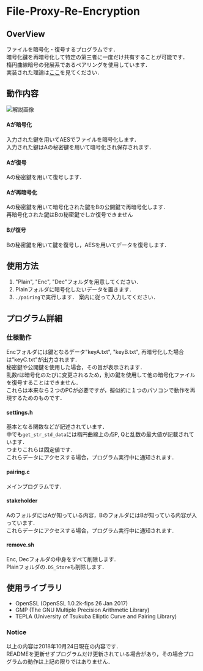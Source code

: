 # File-Proxy-Re-Encryption

## OverView
ファイルを暗号化・復号するプログラムです．  
暗号化鍵を再暗号化して特定の第三者に一度だけ共有することが可能です．   
楕円曲線暗号の発展系であるペアリングを使用しています．  
実装された理論は[ここ](https://github.com/jpfaw/File-Proxy-Re-Encryption/blob/images/images/解説.pdf)を見てください．

## 動作内容
![解説画像](https://raw.githubusercontent.com/jpfaw/File-Proxy-Re-Encryption/images/images/機能図.png)
#### Aが暗号化
入力された鍵を用いてAESでファイルを暗号化します．  
入力された鍵はAの秘密鍵を用いて暗号化され保存されます．
#### Aが復号
Aの秘密鍵を用いて復号します．
#### Aが再暗号化
Aの秘密鍵を用いて暗号化された鍵をBの公開鍵で再暗号化します．  
再暗号化された鍵はBの秘密鍵でしか復号できません
#### Bが復号
Bの秘密鍵を用いて鍵を復号し，AESを用いてデータを復号します．

## 使用方法
1. "Plain", "Enc", "Dec"フォルダを用意してください．
1. Plainフォルダに暗号化したいデータを置きます．
1. `./pairing`で実行します． 案内に従って入力してください．  

## プログラム詳細
### 仕様動作
Encフォルダには鍵となるデータ"keyA.txt", "keyB.txt", 再暗号化した場合は"keyC.txt"が出力されます．  
秘密鍵や公開鍵を使用した場合，その旨が表示されます．  
乱数rは暗号化のたびに変更されるため，別の鍵を使用して他の暗号化ファイルを復号することはできません．  
これらは本来なら２つのPCが必要ですが，擬似的に１つのパソコンで動作を再現するためのものです．
#### settings.h
基本となる関数などが記述されています．  
中でも`get_str_std_data`には楕円曲線上の点P, Qと乱数の最大値が記載されています．  
つまりこれらは固定値です．  
これらデータにアクセスする場合，プログラム実行中に通知されます．
#### pairing.c
メインプログラムです．  

#### stakeholder
AのフォルダにはAが知っている内容，BのフォルダにはBが知っている内容が入っています．  
これらデータにアクセスする場合，プログラム実行中に通知されます．

#### remove.sh
Enc, Decフォルダの中身をすべて削除します．  
Plainフォルダの`.DS_Store`も削除します．

## 使用ライブラリ
 - OpenSSL (OpenSSL 1.0.2k-fips 26 Jan 2017)
 - GMP (The GNU Multiple Precision Arithmetic Library)
 - TEPLA (University of Tsukuba Elliptic Curve and Pairing Library)

### Notice
以上の内容は2018年10月24日現在の内容です．  
READMEを更新せずプログラムだけ更新されている場合があり，その場合プログラムの動作は上記の限りではありません．
